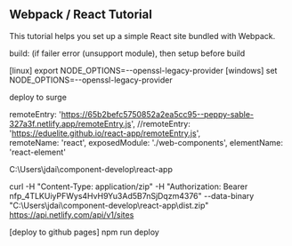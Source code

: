 ## Webpack / React Tutorial

This tutorial helps you set up a simple React site bundled with Webpack.

build: (if failer error (unsupport module), then setup before build

[linux] export NODE_OPTIONS=--openssl-legacy-provider
[windows] set NODE_OPTIONS=--openssl-legacy-provider

deploy to surge

remoteEntry: 'https://65b2befc5750852a2ea5cc95--peppy-sable-327a3f.netlify.app/remoteEntry.js',
            //remoteEntry: 'https://eduelite.github.io/react-app/remoteEntry.js',            
            remoteName: 'react',
            exposedModule: './web-components',
            elementName: 'react-element'


C:\Users\jdai\component-develop\react-app




curl -H "Content-Type: application/zip"  -H "Authorization: Bearer nfp_4TLKUiyPFWys4HvH9Yu3Ad5B7nSjDqzm4376"  --data-binary "C:\Users\jdai\component-develop\react-app\dist.zip"  https://api.netlify.com/api/v1/sites

[deploy to github pages]
npm run deploy